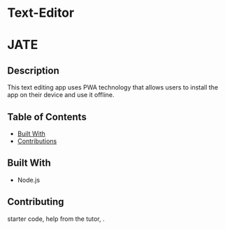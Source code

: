 # Text-Editor

# JATE

## Description

This text editing app uses PWA technology that allows users to install the app on their device and use it offline.

## Table of Contents

- [Built With](#built-with)
- [Contributions](#contributions)

## Built With
- Node.js

## Contributing

starter code, help from the tutor, .
